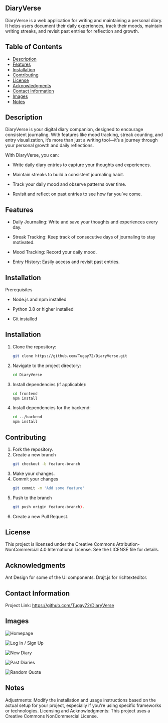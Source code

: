 ## DiaryVerse
DiaryVerse is a web application for writing and maintaining a personal diary. It helps users document their daily experiences, track their moods, maintain writing streaks, and revisit past entries for reflection and growth.
 
## Table of Contents
- [Description](#description)
- [Features](#features)
- [Installation](#installation)
- [Contributing](#contributing)
- [License](#license)
- [Acknowledgments](#acknowledgments)
- [Contact Information](#contact-information)
- [Images](#images)
- [Notes](#notes)

## Description
DiaryVerse is your digital diary companion, designed to encourage consistent journaling. With features like mood tracking, streak counting, and entry visualization, it’s more than just a writing tool—it’s a journey through your personal growth and daily reflections.

With DiaryVerse, you can:

- Write daily diary entries to capture your thoughts and experiences.

- Maintain streaks to build a consistent journaling habit.

- Track your daily mood and observe patterns over time.

- Revisit and reflect on past entries to see how far you’ve come.


## Features
- Daily Journaling: Write and save your thoughts and experiences every day.

- Streak Tracking: Keep track of consecutive days of journaling to stay motivated.

- Mood Tracking: Record your daily mood.

- Entry History: Easily access and revisit past entries.

## Installation

Prerequisites

- Node.js and npm installed

- Python 3.8 or higher installed

- Git installed

## Installation
1. Clone the repository:
   ```bash
   git clone https://github.com/Tugay72/DiaryVerse.git
2. Navigate to the project directory:
   ```bash
   cd DiaryVerse
3. Install dependencies (if applicable):
   ```bash
   cd frontend
   npm install
4. Install dependencies for the backend:
   ```bash
   cd ../backend
   npm install

## Contributing
1. Fork the repository.
2. Create a new branch
   ```bash
   git checkout -b feature-branch

3. Make your changes.
4. Commit your changes
   ```bash
   git commit -m 'Add some feature'
5. Push to the branch
   ```bash
   git push origin feature-branch).
6. Create a new Pull Request.

## License
This project is licensed under the Creative Commons Attribution-NonCommercial 4.0 International License. See the LICENSE file for details.

## Acknowledgments
Ant Design for some of the UI components.
Drajt.js for richtexteditor.

## Contact Information
Project Link: https://github.com/Tugay72/DiaryVerse

## Images
![Homepage](github_assets/4.png)


![Log In / Sign Up](github_assets/5.png)


![New Diary](github_assets/1.png)


![Past Diaries](github_assets/2.png)


![Random Quote](github_assets/3.png)



## Notes
Adjustments: Modify the installation and usage instructions based on the actual setup for your project, especially if you're using specific frameworks or technologies.
Licensing and Acknowledgments: This project uses a Creative Commons NonCommercial License.
